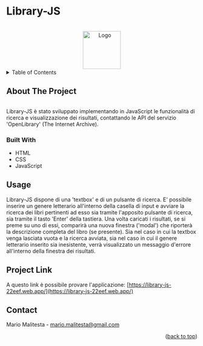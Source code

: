 # Library-JS

<div id="top"></div>



<!-- PROJECT LOGO -->
<br />
<div align="center">
  <a href="https://github.com/Mario3999/Counter">
    <img src="assets/img/pitch-counter.png" alt="Logo" width="100" height="100">
  </a>

</div>



<!-- TABLE OF CONTENTS -->
<details>
  <summary>Table of Contents</summary>
  <ol>
    <li>
      <a href="#about-the-project">About The Project</a>
      <ul>
        <li><a href="#built-with">Built With</a></li>
      </ul>
    </li>
    <li><a href="#usage">Usage</a></li>
    <li><a href="#project-link">Project Link</a></li>
    <li><a href="#contact">Contact</a></li>
  </ol>
</details>


<!-- ABOUT THE PROJECT -->
## About The Project

<img src="assets/img/Readme-Home.png" alt="" width="" height=""></img>

Library-JS è stato sviluppato implementando in JavaScript le funzionalità di ricerca e visualizzazione dei risultati, contattando le API del servizio 'OpenLibrary' (The Internet Archive). 

### Built With

* HTML
* CSS
* JavaScript

<!-- USAGE EXAMPLES -->
## Usage

Library-JS dispone di una 'textbox' e di un pulsante di ricerca. E' possibile inserire un genere letterario all'interno della casella di input e avviare la ricerca dei libri pertinenti ad esso sia tramite l'apposito pulsante di ricerca, sia tramite il tasto 'Enter' della tastiera. Una volta caricati i risultati, se si preme su uno di essi, comparirà una nuova finestra ('modal') che riporterà la descrizione completa del libro (se presente).
Sia nel caso in cui la textbox venga lasciata vuota e la ricerca avviata, sia nel caso in cui il genere letterario inserito sia inesistente, verrà visualizzato un messaggio d'errore all'interno della finestra dei risultati.

## Project Link

A questo link è possibile provare l'applicazione: [https://library-js-22eef.web.app/](https://library-js-22eef.web.app/)


<!-- CONTACT -->
## Contact

Mario Malitesta - mario.malitesta@gmail.com

<p align="right">(<a href="#top">back to top</a>)</p>
